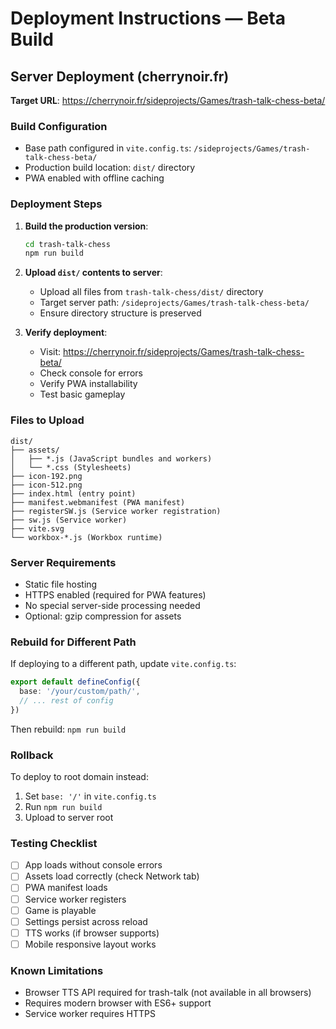 # Deployment Instructions — Beta Build

## Server Deployment (cherrynoir.fr)

**Target URL**: https://cherrynoir.fr/sideprojects/Games/trash-talk-chess-beta/

### Build Configuration
- Base path configured in `vite.config.ts`: `/sideprojects/Games/trash-talk-chess-beta/`
- Production build location: `dist/` directory
- PWA enabled with offline caching

### Deployment Steps

1. **Build the production version**:
   ```bash
   cd trash-talk-chess
   npm run build
   ```

2. **Upload `dist/` contents to server**:
   - Upload all files from `trash-talk-chess/dist/` directory
   - Target server path: `/sideprojects/Games/trash-talk-chess-beta/`
   - Ensure directory structure is preserved

3. **Verify deployment**:
   - Visit: https://cherrynoir.fr/sideprojects/Games/trash-talk-chess-beta/
   - Check console for errors
   - Verify PWA installability
   - Test basic gameplay

### Files to Upload
```
dist/
├── assets/
│   ├── *.js (JavaScript bundles and workers)
│   └── *.css (Stylesheets)
├── icon-192.png
├── icon-512.png
├── index.html (entry point)
├── manifest.webmanifest (PWA manifest)
├── registerSW.js (Service worker registration)
├── sw.js (Service worker)
├── vite.svg
└── workbox-*.js (Workbox runtime)
```

### Server Requirements
- Static file hosting
- HTTPS enabled (required for PWA features)
- No special server-side processing needed
- Optional: gzip compression for assets

### Rebuild for Different Path
If deploying to a different path, update `vite.config.ts`:
```typescript
export default defineConfig({
  base: '/your/custom/path/',
  // ... rest of config
})
```
Then rebuild: `npm run build`

### Rollback
To deploy to root domain instead:
1. Set `base: '/'` in `vite.config.ts`
2. Run `npm run build`
3. Upload to server root

### Testing Checklist
- [ ] App loads without console errors
- [ ] Assets load correctly (check Network tab)
- [ ] PWA manifest loads
- [ ] Service worker registers
- [ ] Game is playable
- [ ] Settings persist across reload
- [ ] TTS works (if browser supports)
- [ ] Mobile responsive layout works

### Known Limitations
- Browser TTS API required for trash-talk (not available in all browsers)
- Requires modern browser with ES6+ support
- Service worker requires HTTPS

